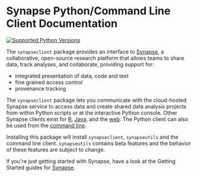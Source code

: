 # Synapse Python/Command Line Client Documentation

[![Supported Python Versions](https://img.shields.io/pypi/pyversions/synapseclient.svg)](https://pypi.org/project/synapseclient/)

The `synapseclient` package provides an interface to [Synapse](http://www.synapse.org), a collaborative, open-source research platform that allows teams to share data, track analyses, and collaborate, providing support for:

- integrated presentation of data, code and text
- fine grained access control
- provenance tracking

The `synapseclient` package lets you communicate with the cloud-hosted Synapse service to access data and create shared data analysis projects from within Python scripts or at the interactive Python console. Other Synapse clients exist for [R](https://r-docs.synapse.org/), [Java](https://github.com/Sage-Bionetworks/Synapse-Repository-Services/tree/develop/client/synapseJavaClient), and the [web](https://www.synapse.org/). The Python client can also be used from the [command line](tutorials/command_line_client.md).

Installing this package will install `synapseclient`, `synapseutils` and the command line client. `synapseutils` contains beta features and the behavior of these features are subject to change.

If you're just getting started with Synapse, have a look at the Getting Started guides for [Synapse](https://help.synapse.org/docs/Getting-Started.2055471150.html).

